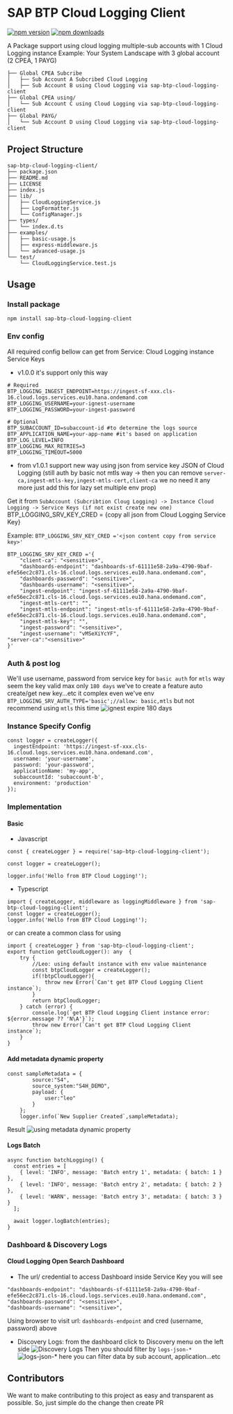 # SAP BTP Cloud Logging Client

[![npm version](https://img.shields.io/npm/v/sap-btp-cloud-logging-client.svg)](https://www.npmjs.com/package/sap-btp-cloud-logging-client) [![npm downloads](https://img.shields.io/npm/dm/sap-btp-cloud-logging-client.svg)](https://www.npmjs.com/package/sap-btp-cloud-logging-client)

A Package support using cloud logging multiple-sub accounts with 1 Cloud Logging instance
Example: Your System Landscape with 3 global account (2 CPEA, 1 PAYG)
```
├── Global CPEA Subcribe
│   ├── Sub Account A Subcribed Cloud Logging
│   ├── Sub Account B using Cloud Logging via sap-btp-cloud-logging-client
├── Global CPEA using/
│   └── Sub Account C using Cloud Logging via sap-btp-cloud-logging-client
├── Global PAYG/
│   └── Sub Account D using Cloud Logging via sap-btp-cloud-logging-client
```

## Project Structure
```
sap-btp-cloud-logging-client/
├── package.json
├── README.md
├── LICENSE
├── index.js
├── lib/
│   ├── CloudLoggingService.js
│   ├── LogFormatter.js
│   └── ConfigManager.js
├── types/
│   └── index.d.ts
├── examples/
│   ├── basic-usage.js
│   ├── express-middleware.js
│   └── advanced-usage.js
└── test/
    └── CloudLoggingService.test.js
```

## Usage

### Install package
```
npm install sap-btp-cloud-logging-client
```
### Env config
All required config bellow can get from Service: Cloud Logging instance Service Keys
- v1.0.0 it's support only this way
```
# Required
BTP_LOGGING_INGEST_ENDPOINT=https://ingest-sf-xxx.cls-16.cloud.logs.services.eu10.hana.ondemand.com
BTP_LOGGING_USERNAME=your-ignest-username
BTP_LOGGING_PASSWORD=your-ingest-password

# Optional
BTP_SUBACCOUNT_ID=subaccount-id #to determine the logs source
BTP_APPLICATION_NAME=your-app-name #it's based on application
BTP_LOG_LEVEL=INFO
BTP_LOGGING_MAX_RETRIES=3
BTP_LOGGING_TIMEOUT=5000
```
- from v1.0.1 support new way using json from service key JSON of Cloud Logging (still auth by basic not mtls way -> then you can remove ```server-ca,ingest-mtls-key,ingest-mtls-cert,client-ca``` we no need it any more just add this for lazy set multiple env prop)
  
Get it from ```SubAccount (Subcribtion Cloug Logging) -> Instance Cloud Logging -> Service Keys (if not exist create new one)```
BTP_LOGGING_SRV_KEY_CRED = {copy all json from Cloud Logging Service Key}

Example: ```BTP_LOGGING_SRV_KEY_CRED ='<json content copy from service key>'```

```
BTP_LOGGING_SRV_KEY_CRED ='{
    "client-ca": "<sensitive>",
    "dashboards-endpoint": "dashboards-sf-61111e58-2a9a-4790-9baf-efe56ec2c871.cls-16.cloud.logs.services.eu10.hana.ondemand.com",
    "dashboards-password": "<sensitive>",
    "dashboards-username": "<sensitive>",
    "ingest-endpoint": "ingest-sf-61111e58-2a9a-4790-9baf-efe56ec2c871.cls-16.cloud.logs.services.eu10.hana.ondemand.com",
    "ingest-mtls-cert": "",
    "ingest-mtls-endpoint": "ingest-mtls-sf-61111e58-2a9a-4790-9baf-efe56ec2c871.cls-16.cloud.logs.services.eu10.hana.ondemand.com",
    "ingest-mtls-key": "",
    "ingest-password": "<sensitive>",
    "ingest-username": "vMSeXiYcYF",
"server-ca":"<sensitive>"
}'
```
### Auth & post log
We'll use username, password from service key for ```basic auth``` for ```mtls``` way seem the key valid max only ```180 days``` we've to create a feature auto create/get new key...etc it complex even we've env ```BTP_LOGGING_SRV_AUTH_TYPE='basic';//allow: basic,mtls``` but not recommend using ```mtls``` this time
![ignest expire 180 days](docs/static/ignets-mtls-180-days.png)

### Instance Specify Config

```
const logger = createLogger({
  ingestEndpoint: 'https://ingest-sf-xxx.cls-16.cloud.logs.services.eu10.hana.ondemand.com',
  username: 'your-username',
  password: 'your-password',
  applicationName: 'my-app',
  subaccountId: 'subaccount-b',
  environment: 'production'
});
```

### Implementation
#### Basic
- Javascript
```
const { createLogger } = require('sap-btp-cloud-logging-client');

const logger = createLogger();

logger.info('Hello from BTP Cloud Logging!');
```
- Typescript
```
import { createLogger, middleware as loggingMiddleware } from 'sap-btp-cloud-logging-client';
const logger = createLogger();
logger.info('Hello from BTP Cloud Logging!');
```
or can create a common class for using
```
import { createLogger } from 'sap-btp-cloud-logging-client';
export function getCloudLogger(): any  {
    try {
        //Leo: using default instance with env value maintenance 
        const btpCloudLogger = createLogger();
        if(!btpCloudLogger){
            throw new Error(`Can't get BTP Cloud Logging Client instance`); 
        }
        return btpCloudLogger;
    } catch (error) {
        console.log(`get BTP Cloud Logging Client instance error: ${error.message ?? 'N\A'}`);
        throw new Error(`Can't get BTP Cloud Logging Client instance`); 
    }
}
```

#### Add metadata dynamic property
```
const sampleMetadata = {
        source:"S4",
        source_system:"S4H_DEMO",
        payload: {
            user:"leo"
        }
    };
    logger.info(`New Supplier Created`,sampleMetadata);
```
Result
![using metadata dynamic property](docs/static/metadata-dynamic-property.png)
#### Logs Batch 

```
async function batchLogging() {
  const entries = [
    { level: 'INFO', message: 'Batch entry 1', metadata: { batch: 1 } },
    { level: 'INFO', message: 'Batch entry 2', metadata: { batch: 2 } },
    { level: 'WARN', message: 'Batch entry 3', metadata: { batch: 3 } }
  ];

  await logger.logBatch(entries);
}
```
### Dashboard & Discovery Logs
#### Cloud Logging Open Search Dashboard
- The url/ credential to access Dashboard inside Service Key you will see

```
"dashboards-endpoint": "dashboards-sf-61111e58-2a9a-4790-9baf-efe56ec2c871.cls-16.cloud.logs.services.eu10.hana.ondemand.com",
"dashboards-password": "<sensitive>",
"dashboards-username": "<sensitive>",
```
Using browser to visit url: ```dashboards-endpoint``` and cred (username, password) above

- Discovery Logs: from the dashboard click to Discovery menu on the left side
![Discovery Logs](docs/static/discovery-log.png)
Then you should filter by ```logs-json-*```
![logs-json-*](docs/static/discovery-logs-json.png)
here you can filter data by sub account, application...etc

## Contributors
We want to make contributing to this project as easy and transparent as possible. So, just simple do the change then create PR